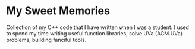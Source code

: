 # My Sweet Memories

Collection of my C++ code that I have written when I was a student. I used to spend my time writing useful function libraries, solve UVa (ACM.UVa) problems, building fanciful tools.
